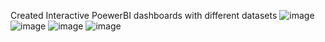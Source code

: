 Created Interactive PoewerBI dashboards with different datasets
![image](https://github.com/pratikshawagh71/PowerBI-Dashboards/assets/174306379/4894337c-ad7e-43bc-9766-e642b44811f2)
![image](https://github.com/pratikshawagh71/PowerBI-Dashboards/assets/174306379/7f0c0ba8-cf57-4c1a-901d-c75ba3064c8f)
![image](https://github.com/pratikshawagh71/PowerBI-Dashboards/assets/174306379/4ccc9cc2-7120-42ca-b819-2d111bd80045)
![image](https://github.com/pratikshawagh71/PowerBI-Dashboards/assets/174306379/35ba4025-28c5-4543-a8e7-3efc3867e6d0)

